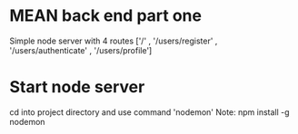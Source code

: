 # MEAN back end part one
Simple node server with 4 routes ['/' , '/users/register' , '/users/authenticate' , '/users/profile']

# Start node server
cd into project directory and use command 'nodemon'
Note: npm install -g nodemon